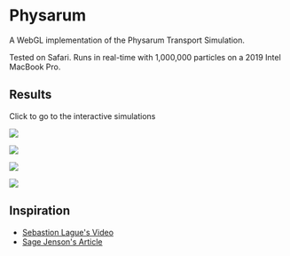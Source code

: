 # Physarum

A WebGL implementation of the Physarum Transport Simulation.

Tested on Safari. Runs in real-time with 1,000,000 particles on a 2019 Intel MacBook Pro.

## Results
Click to go to the interactive simulations

[![](/readme-images/physarum-1.gif)](https://brandosha.github.io/physarum/#followMouse=false&color=2&colorOffset=0.25978515798152757&randomness=1&sensorDistance=0.019&moveSpeed=0.00203&decayRate=0.043&turnAngle=15&sensorAngle=15)

[![](/readme-images/physarum-2.gif)](https://brandosha.github.io/physarum/#followMouse=false&color=1&colorOffset=0.6502798078514043&randomness=1&sensorDistance=0.023&moveSpeed=0.00151&decayRate=0.043&turnAngle=90&sensorAngle=15)

[![](/readme-images/physarum-3.gif)](https://brandosha.github.io/physarum/#followMouse=false&color=0&colorOffset=0.942&randomness=3&sensorDistance=0.013&moveSpeed=0.003&decayRate=0.156&turnAngle=15&sensorAngle=155)

[![](/readme-images/physarum-demo.gif)](https://brandosha.github.io/physarum/)


## Inspiration

- [Sebastion Lague's Video](https://youtu.be/X-iSQQgOd1A)
- [Sage Jenson's Article](https://sagejenson.com/physarum)

